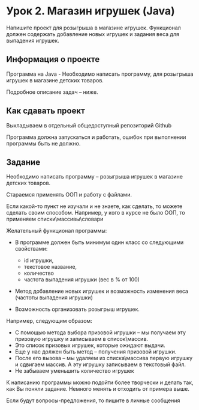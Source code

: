 # Урок 2. Магазин игрушек (Java)
Напишите проект для розыгрыша в магазине игрушек. Функционал должен содержать добавление новых игрушек и задания веса для выпадения игрушек.

## Информация о проекте
 
Программа на Java - Необходимо написать программу, для розыгрыша игрушек в магазине детских товаров.

Подробное описание задач – ниже.
 
## Как сдавать проект
 
Выкладываем в отдельный общедоступный репозиторий Github

Программа должна запускаться и работать, ошибок при выполнении программы быть не должно.
 
## Задание
 
Необходимо написать программу – розыгрыша игрушек в магазине детских товаров.

Стараемся применять ООП и работу с файлами.

Если какой-то пункт не изучали и не знаете, как сделать, то можете сделать своим способом. Например, у кого в курсе не было ООП, то применяем списки\массивы\словари
 
Желательный функционал программы:
- В программе должен быть минимум один класс со следующими свойствами:
    - id игрушки,
    - текстовое название,
    - количество
    - частота выпадения игрушки (вес в % от 100)
 
- Метод добавление новых игрушек и возможность изменения веса (частоты выпадения игрушки)
- Возможность организовать розыгрыш игрушек.

Например, следующим образом:
- С помощью метода выбора призовой игрушки – мы получаем эту призовую игрушку и записываем в список\массив.
- Это список призовых игрушек, которые ожидают выдачи.
- Еще у нас должен быть метод – получения призовой игрушки.
- После его вызова – мы удаляем из списка\массива первую игрушку и сдвигаем массив. А эту игрушку записываем в текстовый файл.
- Не забываем уменьшить количество игрушек

К написанию программы можно подойти более творчески и делать так, как Вы поняли задание. Немного менять и отходить от примера выше.

Если будут вопросы-предложения, то пишите в личные сообщения
